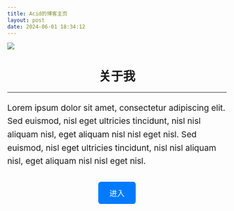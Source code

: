 ```yaml
---
title: Acid的博客主页
layout: post
date: 2024-06-01 18:34:12
---
```


![ ](https://img.picui.cn/free/2024/06/03/665d53b89891d.jpeg)

<h1 style="text-align:center;">关于我</h1>

---

<p style="font-size:1.2rem;line-height:1.6;">Lorem ipsum dolor sit amet, consectetur adipiscing elit. Sed euismod, nisl eget ultricies tincidunt, nisl nisl aliquam nisl, eget aliquam nisl nisl eget nisl. Sed euismod, nisl eget ultricies tincidunt, nisl nisl aliquam nisl, eget aliquam nisl nisl eget nisl.</p>

<div style="text-align:center;margin-top:2rem;">
  <a href="https://www.ac1d.cc" style="display:inline-block;background-color:#007bff;color:#fff;padding:0.8rem 1.6rem;border-radius:0.4rem;text-decoration:none;font-size:1.1rem;">进入</a>
</div>